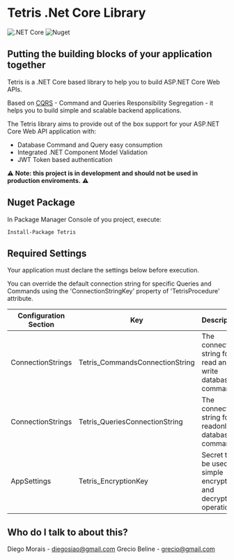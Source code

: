 # Tetris .Net Core Library #

![.NET Core](https://github.com/diegosiao/Tetris/workflows/.NET%20Core/badge.svg) ![Nuget](https://github.com/diegosiao/Tetris/workflows/Nuget/badge.svg)

## Putting the building blocks of your application together

Tetris is a .NET Core based library to help you to build ASP.NET Core Web APIs.

Based on [CQRS](https://martinfowler.com/bliki/CQRS.html) - Command and Queries Responsibility Segregation - it helps you to build simple and scalable backend applications.

The Tetris library aims to provide out of the box support for your ASP.NET Core Web API application with: 
- Database Command and Query easy consumption
- Integrated .NET Component Model Validation
- JWT Token based authentication

⚠️ **Note: this project is in development and should not be used in production enviroments.** ⚠️

## Nuget Package 

In Package Manager Console of you project, execute:

`Install-Package Tetris`

## Required Settings

Your application must declare the settings below before execution. 

You can override the default connection string for specific Queries and Commands using the 'ConnectionStringKey' property of 'TetrisProcedure' attribute.

Configuration Section | Key | Description
--- | --- | ---
ConnectionStrings | Tetris_CommandsConnectionString | The connection string for read and write database commands
ConnectionStrings | Tetris_QueriesConnectionString | The connection string for readonly database commands
AppSettings | Tetris_EncryptionKey | Secret to be used in simple encryption and decryption operations

## Who do I talk to about this?

Diego Morais - diegosiao@gmail.com
Grecio Beline - grecio@gmail.com
